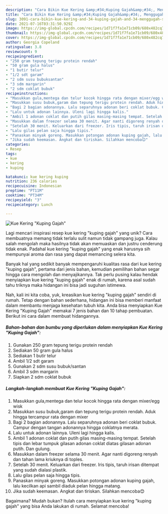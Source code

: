 ```yaml
---
description: "Cara Bikin Kue Kering &amp;#34;Kuping Gajah&amp;#34;, Menggugah Selera"
title: "Cara Bikin Kue Kering &amp;#34;Kuping Gajah&amp;#34;, Menggugah Selera"
slug: 3091-cara-bikin-kue-kering-and-34-kuping-gajah-and-34-menggugah-selera
date: 2021-07-16T03:31:50.929Z
image: https://img-global.cpcdn.com/recipes/1d71f7fa1e71cb09/680x482cq70/kue-kering-kuping-gajah-foto-resep-utama.jpg
thumbnail: https://img-global.cpcdn.com/recipes/1d71f7fa1e71cb09/680x482cq70/kue-kering-kuping-gajah-foto-resep-utama.jpg
cover: https://img-global.cpcdn.com/recipes/1d71f7fa1e71cb09/680x482cq70/kue-kering-kuping-gajah-foto-resep-utama.jpg
author: Georgia Copeland
ratingvalue: 3.8
reviewcount: 9
recipeingredient:
- "250 gram tepung terigu protein rendah"
- "50 gram gula halus"
- "1 butir telur"
- "1/2 sdt garam"
- "2 sdm susu bubuksantan"
- "3 sdm margarin"
- "2 sdm coklat bubuk"
recipeinstructions:
- "Masukkan gula,mentega dan telur kocok hingga rata dengan mixer/egg wisk"
- "Masukkan susu bubuk,garam dan tepung terigu protein rendah. Aduk hingga tercampur rata dengan mixer"
- "Bagi 2 bagian adonannya. Lalu separuhnya adonan beri coklat bubuk. Campur dengan tangan adonannya hingga coklatnya merata."
- "Lalu untuk adonan lainnya. Uleni lagi hingga kalis."
- "Ambil 1 adonan coklat dan putih gilas masing-masing tempat. Setelah tipis dan lebar tumpuk gilasan adonan coklat diatas gilasan adonan putih. Dan gulung."
- "Masukkan dalam freezer selama 30 menit. Agar nanti digoreng renyah dan tahan lama kriuknya di toples."
- "Setelah 30 menit. Keluarkan dari freezer. Iris tipis, taruh irisan ditempat yang sudah dialasi plastik."
- "Lalu gilas pelan saja hingga tipis."
- "Panaskan minyak goreng. Masukkan potongan adonan kuping gajah, lalu kecilkan api sambil diaduk pelan hingga matang."
- "Jika sudah keemasan. Angkat dan tiriskan. Silahkan mencoba😊"
categories:
- Resep
tags:
- kue
- kering
- kuping

katakunci: kue kering kuping 
nutrition: 236 calories
recipecuisine: Indonesian
preptime: "PT11M"
cooktime: "PT34M"
recipeyield: "3"
recipecategory: Lunch

---
```



![Kue Kering &#34;Kuping Gajah&#34;](https://img-global.cpcdn.com/recipes/1d71f7fa1e71cb09/680x482cq70/kue-kering-kuping-gajah-foto-resep-utama.jpg)

Lagi mencari inspirasi resep kue kering &#34;kuping gajah&#34; yang unik? Cara membuatnya memang tidak terlalu sulit namun tidak gampang juga. Kalau salah mengolah maka hasilnya tidak akan memuaskan dan justru cenderung tidak enak. Padahal kue kering &#34;kuping gajah&#34; yang enak harusnya sih mempunyai aroma dan rasa yang dapat memancing selera kita.



Banyak hal yang sedikit banyak mempengaruhi kualitas rasa dari kue kering &#34;kuping gajah&#34;, pertama dari jenis bahan, kemudian pemilihan bahan segar hingga cara mengolah dan menyajikannya. Tak perlu pusing kalau hendak menyiapkan kue kering &#34;kuping gajah&#34; enak di rumah, karena asal sudah tahu triknya maka hidangan ini bisa jadi suguhan istimewa.


Nah, kali ini kita coba, yuk, kreasikan kue kering &#34;kuping gajah&#34; sendiri di rumah. Tetap dengan bahan sederhana, hidangan ini bisa memberi manfaat dalam membantu menjaga kesehatan tubuh kita. Anda bisa menyiapkan Kue Kering &#34;Kuping Gajah&#34; memakai 7 jenis bahan dan 10 tahap pembuatan. Berikut ini cara dalam membuat hidangannya.

<!--inarticleads1-->

##### Bahan-bahan dan bumbu yang diperlukan dalam menyiapkan Kue Kering &#34;Kuping Gajah&#34;:

1. Gunakan 250 gram tepung terigu protein rendah
1. Sediakan 50 gram gula halus
1. Sediakan 1 butir telur
1. Ambil 1/2 sdt garam
1. Gunakan 2 sdm susu bubuk/santan
1. Ambil 3 sdm margarin
1. Siapkan 2 sdm coklat bubuk




<!--inarticleads2-->

##### Langkah-langkah membuat Kue Kering &#34;Kuping Gajah&#34;:

1. Masukkan gula,mentega dan telur kocok hingga rata dengan mixer/egg wisk
1. Masukkan susu bubuk,garam dan tepung terigu protein rendah. Aduk hingga tercampur rata dengan mixer
1. Bagi 2 bagian adonannya. Lalu separuhnya adonan beri coklat bubuk. Campur dengan tangan adonannya hingga coklatnya merata.
1. Lalu untuk adonan lainnya. Uleni lagi hingga kalis.
1. Ambil 1 adonan coklat dan putih gilas masing-masing tempat. Setelah tipis dan lebar tumpuk gilasan adonan coklat diatas gilasan adonan putih. Dan gulung.
1. Masukkan dalam freezer selama 30 menit. Agar nanti digoreng renyah dan tahan lama kriuknya di toples.
1. Setelah 30 menit. Keluarkan dari freezer. Iris tipis, taruh irisan ditempat yang sudah dialasi plastik.
1. Lalu gilas pelan saja hingga tipis.
1. Panaskan minyak goreng. Masukkan potongan adonan kuping gajah, lalu kecilkan api sambil diaduk pelan hingga matang.
1. Jika sudah keemasan. Angkat dan tiriskan. Silahkan mencoba😊




Bagaimana? Mudah bukan? Itulah cara menyiapkan kue kering &#34;kuping gajah&#34; yang bisa Anda lakukan di rumah. Selamat mencoba!
